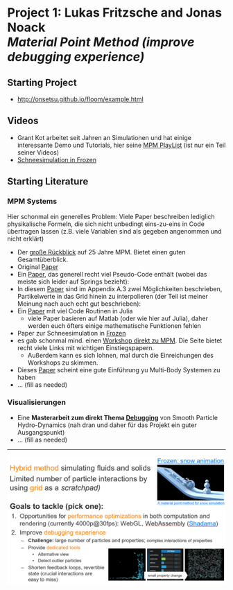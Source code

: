 # Project 1: Lukas Fritzsche and Jonas Noack  <br> *Material Point Method (improve debugging experience)*

## Starting Project

- http://onsetsu.github.io/floom/example.html

## Videos

- Grant Kot arbeitet seit Jahren an Simulationen und hat einige interessante Demo und Tutorials, hier seine [MPM PlayList](https://www.youtube.com/playlist?list=PLF37F5CAFE8DED424) (ist nur ein Teil seiner Videos)
- [Schneesimulation in Frozen](https://www.youtube.com/watch?v=1ES2Cmbvw5o)

## **Starting** Literature

### MPM Systems

Hier schonmal ein generelles Problem: Viele Paper beschreiben lediglich physikalische Formeln, die sich nicht unbedingt eins-zu-eins in Code übertragen lassen (z.B. viele Variablen sind als gegeben angenommen und nicht erklärt)

- Der [große Rückblick](./literature/mpm-review.pdf) auf 25 Jahre MPM. Bietet einen guten Gesamtüberblick.
- Original [Paper](https://www.sciencedirect.com/science/article/pii/0010465594001707)
- Ein [Paper](https://www.researchgate.net/profile/Pierre_Poulin/publication/220789321_Particle-based_viscoelastic_fluid_simulation/links/0c96051824f22359e2000000/Particle-based-viscoelastic-fluid-simulation.pdf), das generell recht viel Pseudo-Code enthält (wobei das meiste sich leider auf Springs bezieht):
- In diesem [Paper](https://www.osti.gov/servlets/purl/537397) sind im Appendix A.3 zwei Möglichkeiten beschrieben, Partikelwerte in das Grid hinein zu interpolieren (der Teil ist meiner Meinung nach auch echt gut beschrieben):
- Ein [Paper](./literature/mpm-julia.pdf) mit viel Code Routinen in Julia
  - viele Paper basieren auf Matlab (oder wie hier auf Julia), daher werden euch öfters einige mathematische Funktionen fehlen
- Paper zur Schneesimulation in [Frozen](https://www.math.ucla.edu/~jteran/papers/SSCTS13.pdf)
- es gab schonmal mind. einen [Workshop direkt zu MPM](https://www.mpmsim.com/?q=content/material-point-method). Die Seite bietet recht viele Links mit wichtigen Einstiegspapern.
  - Außerdem kann es sich lohnen, mal durch die Einreichungen des Workshops zu skimmen.
- Dieses [Paper](http://www.diva-portal.org/smash/get/diva2:1091115/FULLTEXT01.pdf) scheint eine gute Einführung yu Multi-Body Systemen zu haben
- ... (fill as needed)

### Visualisierungen

- Eine **Masterarbeit zum direkt Thema [Debugging](https://elib.uni-stuttgart.de/handle/11682/9505)** von Smooth Particle Hydro-Dynamics (nah dran und daher für das Projekt ein guter Ausgangspunkt)
- ... (fill as needed)

---

![](topic.png)

